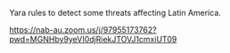 Yara rules to detect some threats affecting Latin America.


https://nab-au.zoom.us/j/97955173762?pwd=MGNHby9yeVI0djRiekJTOVJ1cmxiUT09
